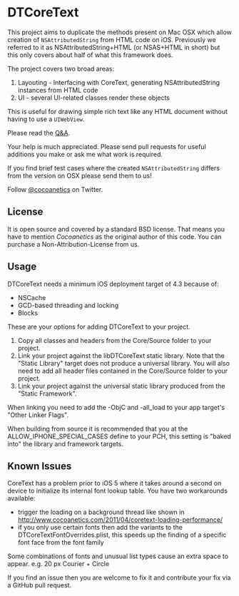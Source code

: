 DTCoreText
==========

This project aims to duplicate the methods present on Mac OSX which allow creation of `NSAttributedString` from HTML code on iOS. Previously we referred to it as NSAttributedString+HTML (or NSAS+HTML in short) but this only covers about half of what this framework does. 

The project covers two broad areas:

1. Layouting - Interfacing with CoreText, generating NSAttributedString instances from HTML code
2. UI - several UI-related classes render these objects

This is useful for drawing simple rich text like any HTML document without having to use a `UIWebView`.

Please read the [Q&A](http://www.cocoanetics.com/2011/08/nsattributedstringhtml-qa/).

Your help is much appreciated. Please send pull requests for useful additions you make or ask me what work is required.

If you find brief test cases where the created `NSAttributedString` differs from the version on OSX please send them to us!

Follow [@cocoanetics](http://twitter.com/cocoanetics) on Twitter.

License
------- 
 
It is open source and covered by a standard BSD license. That means you have to mention *Cocoanetics* as the original author of this code. You can purchase a Non-Attribution-License from us.

Usage
-----

DTCoreText needs a minimum iOS deployment target of 4.3 because of:

- NSCache
- GCD-based threading and locking
- Blocks

These are your options for adding DTCoreText to your project.

1. Copy all classes and headers from the Core/Source folder to your project.
2. Link your project against the libDTCoreText static library. Note that the "Static Library" target does not produce a universal library. You will also need to add all header files contained in the Core/Source folder to your project.
3. Link your project against the universal static library produced from the "Static Framework". 

When linking you need to add the -ObjC and -all_load to your app target's "Other Linker Flags".

When building from source it is recommended that you at the ALLOW_IPHONE_SPECIAL_CASES define to your PCH, this setting is "baked into" the library and framework targets.

Known Issues
------------

CoreText has a problem prior to iOS 5 where it takes around a second on device to initialize its internal font lookup table. You have two workarounds available:

- trigger the loading on a background thread like shown in http://www.cocoanetics.com/2011/04/coretext-loading-performance/
- if you only use certain fonts then add the variants to the DTCoreTextFontOverrides.plist, this speeds up the finding of a specific font face from the font family

Some combinations of fonts and unusual list types cause an extra space to appear. e.g. 20 px Courier + Circle

If you find an issue then you are welcome to fix it and contribute your fix via a GitHub pull request.
